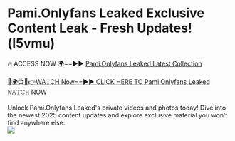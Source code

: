 # Pami.Onlyfans Leaked Exclusive Content Leak - Fresh Updates! (l5vmu)

🔥 ACCESS NOW 🌍==►► <a href="https://tinyurl.com/kvy9nzfs" rel="nofollow">Pami.Onlyfans Leaked Latest Collection</a>
<br><br>
[🔴🌍📺📱👉WA𝚃CH Now==►► CLICK HERE TO Pami.Onlyfans Leaked 𝚆𝙰𝚃𝙲𝙷 NOW](https://tinyurl.com/kvy9nzfs)
<br><br>
Unlock Pami.Onlyfans Leaked's private videos and photos today! Dive into the newest 2025 content updates and explore exclusive material you won’t find anywhere else.
<br>
<a href="https://tinyurl.com/kvy9nzfs" rel="nofollow" data-target="animated-image.originalLink"><img src="https://camo.githubusercontent.com/8a4f000d20f83aca3bf7ec5f350d767afa0574a8a352519fd8cfa583a6f93a33/68747470733a2f2f692e696d6775722e636f6d2f644a486b345a712e676966" data-canonical-src="https://i.imgur.com/dJHk4Zq.gif" style="max-width: 100%; display: inline-block;" data-target="animated-image.originalImage"></a>
<br>
